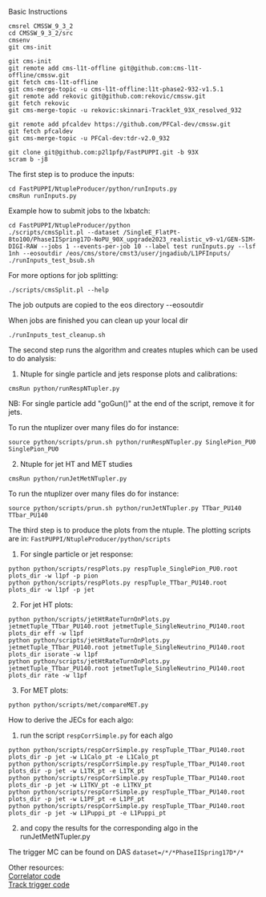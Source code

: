 Basic Instructions

```
cmsrel CMSSW_9_3_2
cd CMSSW_9_3_2/src
cmsenv
git cms-init

git cms-init
git remote add cms-l1t-offline git@github.com:cms-l1t-offline/cmssw.git
git fetch cms-l1t-offline
git cms-merge-topic -u cms-l1t-offline:l1t-phase2-932-v1.5.1
git remote add rekovic git@github.com:rekovic/cmssw.git
git fetch rekovic
git cms-merge-topic -u rekovic:skinnari-Tracklet_93X_resolved_932

git remote add pfcaldev https://github.com/PFCal-dev/cmssw.git
git fetch pfcaldev
git cms-merge-topic -u PFCal-dev:tdr-v2.0_932

git clone git@github.com:p2l1pfp/FastPUPPI.git -b 93X
scram b -j8
```

The first step is to produce the inputs:
```
cd FastPUPPI/NtupleProducer/python/runInputs.py
cmsRun runInputs.py
```

Example how to submit jobs to the lxbatch:
```
cd FastPUPPI/NtupleProducer/python
./scripts/cmsSplit.pl --dataset /SingleE_FlatPt-8to100/PhaseIISpring17D-NoPU_90X_upgrade2023_realistic_v9-v1/GEN-SIM-DIGI-RAW --jobs 1 --events-per-job 10 --label test runInputs.py --lsf 1nh --eosoutdir /eos/cms/store/cmst3/user/jngadiub/L1PFInputs/
./runInputs_test_bsub.sh
```
For more options for job splitting:
```
./scripts/cmsSplit.pl --help
```
The job outputs are copied to the eos directory --eosoutdir

When jobs are finished you can clean up your local dir
```
./runInputs_test_cleanup.sh
```

The second step runs the algorithm and creates ntuples which can be used to do analysis:

1) Ntuple for single particle and jets response plots and calibrations:

```
cmsRun python/runRespNTupler.py
```

NB: For single particle add "goGun()" at the end of the script, remove it for jets.

To run the ntuplizer over many files do for instance:

```
source python/scripts/prun.sh python/runRespNTupler.py SinglePion_PU0 SinglePion_PU0
```

2) Ntuple for jet HT and MET studies

```
cmsRun python/runJetMetNTupler.py
```

To run the ntuplizer over many files do for instance:

```
source python/scripts/prun.sh python/runJetNTupler.py TTbar_PU140 TTbar_PU140
```

The third step is to produce the plots from the ntuple. The plotting scripts are in:
```FastPUPPI/NtupleProducer/python/scripts```

1) For single particle or jet response:

```
python python/scripts/respPlots.py respTuple_SinglePion_PU0.root plots_dir -w l1pf -p pion
python python/scripts/respPlots.py respTuple_TTbar_PU140.root plots_dir -w l1pf -p jet
```

2) For jet HT plots:

```
python python/scripts/jetHtRateTurnOnPlots.py jetmetTuple_TTbar_PU140.root jetmetTuple_SingleNeutrino_PU140.root plots_dir eff -w l1pf
python python/scripts/jetHtRateTurnOnPlots.py jetmetTuple_TTbar_PU140.root jetmetTuple_SingleNeutrino_PU140.root plots_dir isorate -w l1pf
python python/scripts/jetHtRateTurnOnPlots.py jetmetTuple_TTbar_PU140.root jetmetTuple_SingleNeutrino_PU140.root plots_dir rate -w l1pf
```

3) For MET plots:

```
python python/scripts/met/compareMET.py
```

How to derive the JECs for each algo:

1) run the script ```respCorrSimple.py``` for each algo

```
python python/scripts/respCorrSimple.py respTuple_TTbar_PU140.root plots_dir -p jet -w L1Calo_pt -e L1Calo_pt
python python/scripts/respCorrSimple.py respTuple_TTbar_PU140.root plots_dir -p jet -w L1TK_pt -e L1TK_pt
python python/scripts/respCorrSimple.py respTuple_TTbar_PU140.root plots_dir -p jet -w L1TKV_pt -e L1TKV_pt
python python/scripts/respCorrSimple.py respTuple_TTbar_PU140.root plots_dir -p jet -w L1PF_pt -e L1PF_pt
python python/scripts/respCorrSimple.py respTuple_TTbar_PU140.root plots_dir -p jet -w L1Puppi_pt -e L1Puppi_pt
```

2) and copy the results for the corresponding algo in the runJetMetNTupler.py

The trigger MC can be found on DAS `dataset=/*/*PhaseIISpring17D*/*`

Other resources: <br>
[Correlator code](https://twiki.cern.ch/twiki/bin/view/CMSPublic/SWGuideL1TPhase2Instructions#CMSSW_9_2_0_and_l1t_phase2_v1_10) <br>
[Track trigger code](https://twiki.cern.ch/twiki/bin/view/CMS/L1Tracklet90X#Recipe_for_CMSSW_9_2_0) <br>
